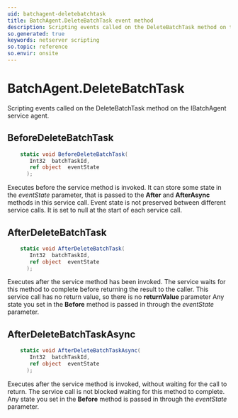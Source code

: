 ```yaml
---
uid: batchagent-deletebatchtask
title: BatchAgent.DeleteBatchTask event method
description: Scripting events called on the DeleteBatchTask method on the BatchAgent service agent.
so.generated: true
keywords: netserver scripting
so.topic: reference
so.envir: onsite
---
```

# BatchAgent.DeleteBatchTask

Scripting events called on the <see cref='M:IBatchAgent.DeleteBatchTask'>DeleteBatchTask</see> method on the <see cref='IBatchAgent'>IBatchAgent</see>  service agent.

## BeforeDeleteBatchTask
```cs
    static void BeforeDeleteBatchTask(
       Int32  batchTaskId,
       ref object  eventState
      );
```
Executes before the service method is invoked.
It can store some state in the *eventState* parameter, that is passed to the **After** and **AfterAsync** methods in this service call.
Event state is not preserved between different service calls. It is set to null at the start of each service call.
## AfterDeleteBatchTask
```cs
    static void AfterDeleteBatchTask(
       Int32  batchTaskId,
       ref object  eventState
      );
```
Executes after the service method has been invoked. The service waits for this method to complete before returning the result to the caller.
This service call has no return value, so there is no **returnValue** parameter
Any state you set in the **Before** method is passed in through the *eventState* parameter.
## AfterDeleteBatchTaskAsync
```cs
    static void AfterDeleteBatchTaskAsync(
       Int32  batchTaskId,
       ref object  eventState
      );
```
Executes after the service method is invoked, without waiting for the call to return.
The service call is not blocked waiting for this method to complete.
Any state you set in the **Before** method is passed in through the *eventState* parameter.

